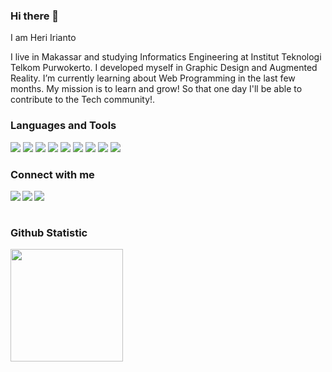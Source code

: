 ### Hi there 👋

I am Heri Irianto

I live in Makassar and studying Informatics Engineering at Institut Teknologi Telkom Purwokerto. I developed myself in Graphic Design and Augmented Reality. I’m currently learning about Web Programming in the last few months. My mission is to learn and grow! So that one day I'll be able to contribute to the Tech community!.

### Languages and Tools
![](https://img.shields.io/badge/HTML5-E34F26?style=for-the-badge&logo=html5&logoColor=white)
![](https://img.shields.io/badge/C%2B%2B-00599C?style=for-the-badge&logo=c%2B%2B&logoColor=white)
![](https://img.shields.io/badge/Visual_Studio_Code-0078D4?style=for-the-badge&logo=visual%20studio%20code&logoColor=white)
![](https://shields.io/badge/unity-323232?style=for-the-badge&logo=unity&logoColor=white)
![](https://shields.io/badge/blender-D67D3E?style=for-the-badge&logo=blender&logoColor=white)
![](https://img.shields.io/badge/Canva-%2320C4CB.svg?&style=for-the-badge&logo=Canva&logoColor=white)
![](https://shields.io/badge/photoshop-00599C?style=for-the-badge&logo=adobephotoshop&logoColor=white)
![](https://shields.io/badge/illustrator-D67D3E?style=for-the-badge&logo=adobeillustrator&logoColor=white)
![](https://shields.io/badge/figma-323232?style=for-the-badge&logo=figma&logoColor=white)

### Connect with me
<a href="https://www.linkedin.com/in/heri-irianto-62210016b/" target="blank" >
  <img align="left"  src="https://img.shields.io/badge/LinkedIn-0077B5?style=for-the-badge&logo=linkedin&logoColor=white" />
  </a>
<a href="https://twitter.com/_heriirianto" target="blank" >
    <img align="left" src="https://img.shields.io/badge/Twitter-1DA1F2?style=for-the-badge&logo=twitter&logoColor=white"/>
  </a>  
<a href="https://www.instagram.com/_heriirianto/">
    <img align="left"  src="https://img.shields.io/badge/Instagram-E4405F?style=for-the-badge&logo=instagram&logoColor=white" />
  </a>

  <br>
  <br>
  
### Github Statistic
<p align="left">
<a href="https://github.com/heriirianto">
  <img height="180em" src="https://github-readme-stats-eight-theta.vercel.app/api?username=heriirianto&show_icons=true&theme=algolia&include_all_commits=true&count_private=true"/>
</a>
</p>
